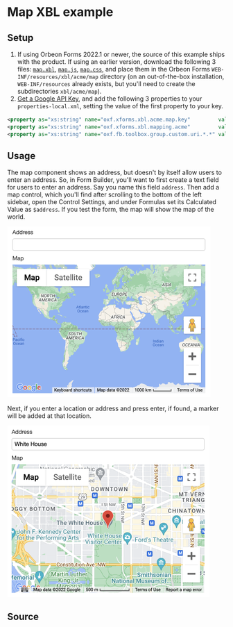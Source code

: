 # Map XBL example

## Setup

1. If using Orbeon Forms 2022.1 or newer, the source of this example ships with the product. If using an earlier version, download the following 3 files: [`map.xbl`](https://github.com/orbeon/orbeon-forms/blob/master/form-runner/jvm/src/main/resources/xbl/acme/map/map.xbl), [`map.js`](https://github.com/orbeon/orbeon-forms/blob/master/form-runner/jvm/src/main/assets/xbl/acme/map/map.js), [`map.css`](https://github.com/orbeon/orbeon-forms/blob/master/form-runner/jvm/src/main/assets/xbl/acme/map/map.css), and place them in the Orbeon Forms `WEB-INF/resources/xbl/acme/map` directory (on an out-of-the-box installation, `WEB-INF/resources` already exists, but you'll need to create the subdirectories `xbl/acme/map`).
2. [Get a Google API Key](https://developers.google.com/maps/documentation/javascript/tutorial#api_key), and add the following 3 properties to your `properties-local.xml`, setting the value of the first property to your key.

```xml
<property as="xs:string" name="oxf.xforms.xbl.acme.map.key"         value=""/>
<property as="xs:string" name="oxf.xforms.xbl.mapping.acme"         value="http://www.acme.com/xbl"/>
<property as="xs:string" name="oxf.fb.toolbox.group.custom.uri.*.*" value="oxf:/xbl/acme/map/map.xbl"/>
```

## Usage

The map component shows an address, but doesn't by itself allow users to enter an address. So, in Form Builder, you'll want to first create a text field for users to enter an address. Say you name this field `address`. Then add a map control, which you'll find after scrolling to the bottom of the left sidebar, open the Control Settings, and under Formulas set its Calculated Value as `$address`. If you test the form, the map will show the map of the world.

<img src="example-map-world.png" width="469">

Next, if you enter a location or address and press enter, if found, a marker will be added at that location.

<img src="example-map-address.png" width="466">

## Source

